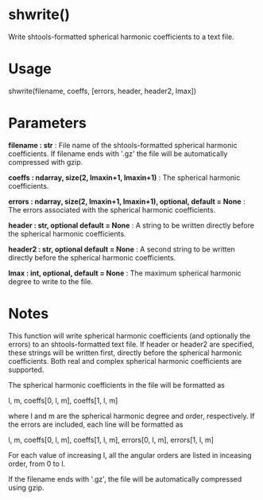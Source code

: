 # shwrite()

Write shtools-formatted spherical harmonic coefficients to a text file.

# Usage

shwrite(filename, coeffs, [errors, header, header2, lmax])

# Parameters

**filename : str**
:   File name of the shtools-formatted spherical harmonic coefficients. If filename ends with '.gz' the file will be automatically compressed with gzip.

**coeffs : ndarray, size(2, lmaxin+1, lmaxin+1)**
:   The spherical harmonic coefficients.

**errors : ndarray, size(2, lmaxin+1, lmaxin+1), optional, default = None**
:   The errors associated with the spherical harmonic coefficients.

**header : str, optional default = None**
:   A string to be written directly before the spherical harmonic coefficients.

**header2 : str, optional default = None**
:   A second string to be written directly before the spherical harmonic coefficients.

**lmax : int, optional, default = None**
:   The maximum spherical harmonic degree to write to the file.

# Notes

This function will write spherical harmonic coefficients (and optionally
the errors) to an shtools-formatted text file. If header or header2 are
specified, these strings will be written first, directly before the
spherical harmonic coefficients. Both real and complex spherical harmonic
coefficients are supported.

The spherical harmonic coefficients in the file will be formatted as

l, m, coeffs[0, l, m], coeffs[1, l, m]

where l and m are the spherical harmonic degree and order, respectively.
If the errors are included, each line will be formatted as

l, m, coeffs[0, l, m], coeffs[1, l, m], errors[0, l, m], errors[1, l, m]

For each value of increasing l, all the angular orders are listed in
inceasing order, from 0 to l.

If the filename ends with '.gz', the file will be automatically compressed
using gzip.
    
